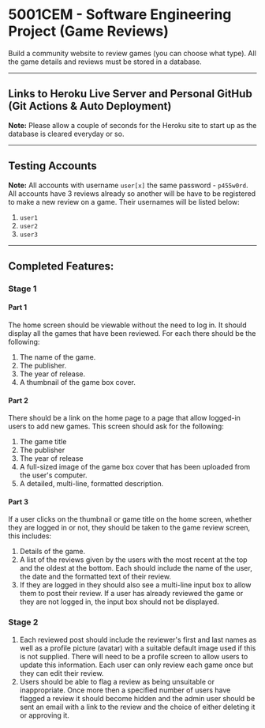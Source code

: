 # 5001CEM - Software Engineering Project (Game Reviews)

Build a community website to review games (you can choose what type). All the game details and reviews must be stored in a database.

---

## Links to Heroku Live Server and Personal GitHub (Git Actions & Auto Deployment)
**Note:** Please allow a couple of seconds for the Heroku site to start up as the database is cleared everyday or so.

---

## Testing Accounts
**Note:** All accounts with username `user[x]` the same password - `p455w0rd`. All accounts have 3 reviews already so another will be have to be registered to make a new review on a game. Their usernames will be listed below:
1. `user1`
2. `user2`
3. `user3`

---

## Completed Features:
### Stage 1
#### Part 1
The home screen should be viewable without the need to log in. It should display all the games that have been reviewed. For each there should be the following:

1. The name of the game.
2. The publisher.
3. The year of release.
4. A thumbnail of the game box cover.

#### Part 2
There should be a link on the home page to a page that allow logged-in users to add new games. This screen should ask for the following:

1. The game title
2. The publisher
3. The year of release
4. A full-sized image of the game box cover that has been uploaded from the user's computer.
5. A detailed, multi-line, formatted description.

#### Part 3
If a user clicks on the thumbnail or game title on the home screen, whether they are logged in or not, they should be taken to the game review screen, this includes:

1. Details of the game.
2. A list of the reviews given by the users with the most recent at the top and the oldest at the bottom. Each should include the name of the user, the date and the formatted text of their review.
3. If they are logged in they should also see a multi-line input box to allow them to post their review. If a user has already reviewed the game or they are not logged in, the input box should not be displayed.

### Stage 2
1. Each reviewed post should include the reviewer's first and last names as well as a profile picture (avatar) with a suitable default image used if this is not supplied. There will need to be a profile screen to allow users to update this information. Each user can only review each game once but they can edit their review.
2. Users should be able to flag a review as being unsuitable or inappropriate. Once more then a specified number of users have flagged a review it should become hidden and the admin user should be sent an email with a link to the review and the choice of either deleting it or approving it.
